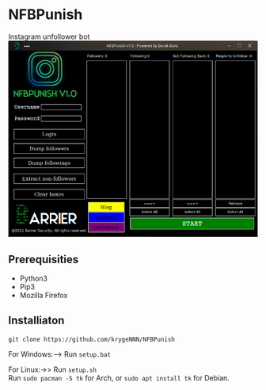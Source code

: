 # NFBPunish
Instagram unfollower bot
<br>
![Desktop View](misc/pic1.png)

## Prerequisities
* Python3
* Pip3
* Mozilla Firefox
## Installiaton

```
git clone https://github.com/krygeNNN/NFBPunish
```
For Windows:--> 
Run `setup.bat`

For Linux:->> 
Run `setup.sh`
<br>
Run `sudo pacman -S tk` for Arch, or `sudo apt install tk` for Debian.
